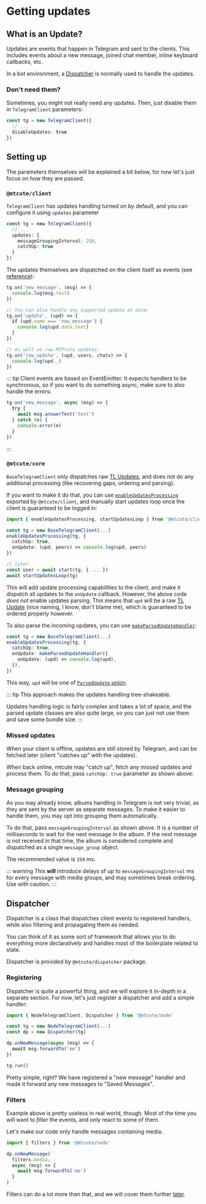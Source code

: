 # Getting updates

## What is an Update?

Updates are events that happen in Telegram and sent
to the clients. This includes events about a new message, joined chat member,
inline keyboard callbacks, etc.

In a bot environment, a [Dispatcher](/guide/dispatcher/intro.html) is normally used to handle the updates.

### Don't need them?

Sometimes, you might not really need any updates.
Then, just disable them in `TelegramClient` parameters:

```ts
const tg = new TelegramClient({
  // ...
  disableUpdates: true
})
```

## Setting up

The parameters themselves will be explained a bit below, for now let's just focus on how they are passed.

### `@mtcute/client`
`TelegramClient` has updates handling turned on by default, and you can configure it using `updates` parameter

```ts
const tg = new TelegramClient({
  // ...
  updates: {
    messageGroupingInterval: 250,
    catchUp: true
  }
})
```

The updates themselves are dispatched on the client itself as events (see [reference](https://ref.mtcute.dev/classes/_mtcute_client.index.TelegramClient.html#on)):
```ts
tg.on('new_message', (msg) => {
  console.log(msg.text)
})

// You can also handle any supported update at once:
tg.on('update', (upd) => {
  if (upd.name === 'new_message') {
    console.log(upd.data.text)
  }
})

// As well as raw MTProto updates:
tg.on('raw_update', (upd, users, chats) => {
  console.log(upd._)
})
```

::: tip
Client events are based on EventEmitter. It expects handlers to be synchronous,
so if you want to do something async, make sure to also handle the errors:

```ts
tg.on('new_message', async (msg) => {
  try {
    await msg.answerText('test')
  } catch (e) {
    console.error(e)
  }
})
```
:::

### `@mtcute/core`

`BaseTelegramClient` only dispatches raw [TL Updates](https://corefork.telegram.org/type/Updates), 
and does not do any additional processing (like recovering gaps, ordering and parsing).

If you want to make it do that, you can use [`enableUpdatesProcessing`](https://ref.mtcute.dev/functions/_mtcute_client.methods_updates.enableUpdatesProcessing.html)
exported by `@mtcute/client`, and manually start updates loop once the client is guaranteed to be logged in:

```ts
import { enableUpdatesProcessing, startUpdatesLoop } from '@mtcute/client/methods/updates/index.js'

const tg = new BaseTelegramClient(...)
enableUpdatesProcessing(tg, {
  catchUp: true,
  onUpdate: (upd, peers) => console.log(upd, peers)
})

// later
const user = await start(tg, { ... })
await startUpdatesLoop(tg)
```

This will add update processing capabilities to the client, and make it dispatch all updates to the `onUpdate` callback.
However, the above code *does not* enable updates parsing. 
This means that `upd` will be a raw [TL Update](https://corefork.telegram.org/type/Update) 
(nice naming, I know, don't blame me), which is guaranteed to be ordered properly however.

To also parse the incoming updates, you can use [`makeParsedUpdateHandler`](https://ref.mtcute.dev/functions/_mtcute_client.methods_updates.makeParsedUpdateHandler.html):
```ts
const tg = new BaseTelegramClient(...)
enableUpdatesProcessing(tg, {
  catchUp: true,
  onUpdate: makeParsedUpdateHandler({
    onUpdate: (upd) => console.log(upd),
  }),
})
```

This way, `upd` will be one of [`ParsedUpdate` union](https://ref.mtcute.dev/types/_mtcute_client.index.ParsedUpdate.html).

::: tip
This approach makes the updates handling tree-shakeable. 

Updates handling logic is fairly complex and takes a lot of space, and the parsed update classes are also quite large, 
so you can just not use them and save some bundle size.
:::

### Missed updates

When your client is offline, updates are still stored by Telegram,
and can be fetched later (client "catches up" with the updates).

When back online, mtcute may "catch up", fetch any missed updates and
process them. To do that, pass `catchUp: true` parameter as shown above:

### Message grouping

As you may already know, albums handling in Telegram is not very trivial, as they are sent by the server
as separate messages. To make it easier to handle them, you may opt into grouping them automatically.

To do that, pass `messageGroupingInterval` as shown above. It is a number of milliseconds to wait
for the next message in the album. If the next message is not received in that time, the album is
considered complete and dispatched as a single `message_group` object.

The recommended value is `250` ms.

::: warning
This **will** introduce delays of up to `messageGroupingInterval` ms for every message with media groups,
and may sometimes break ordering. Use with caution.
:::

## Dispatcher

Dispatcher is a class that dispatches client events to registered handlers,
while also filtering and propagating them as needed.

You can think of it as some sort of framework that allows you to do everything
more declaratively and handles most of the boilerplate related to state.

Dispatcher is provided by `@mtcute/dispatcher` package.

### Registering

Dispatcher is quite a powerful thing, and we will explore it in-depth in
a separate section. For now, let's just register a dispatcher and add a simple handler:

```ts
import { NodeTelegramClient, Dispatcher } from '@mtcute/node'

const tg = new NodeTelegramClient(...)
const dp = new Dispatcher(tg)

dp.onNewMessage(async (msg) => {
  await msg.forwardTo('me')
})

tg.run()
```

Pretty simple, right? We have registered a "new message" handler and made
it forward any new messages to "Saved Messages".

### Filters

Example above is pretty useless in real world, though. Most of the
time you will want to *filter* the events, and only react to some of them.

Let's make our code only handle messages containing media:

```ts
import { filters } from '@mtcute/node'

dp.onNewMessage(
  filters.media,
  async (msg) => {
    await msg.forwardTo('me')
  }
)
```

Filters can do a lot more than that, and
we will cover them further [later](../dispatcher/filters.html).

